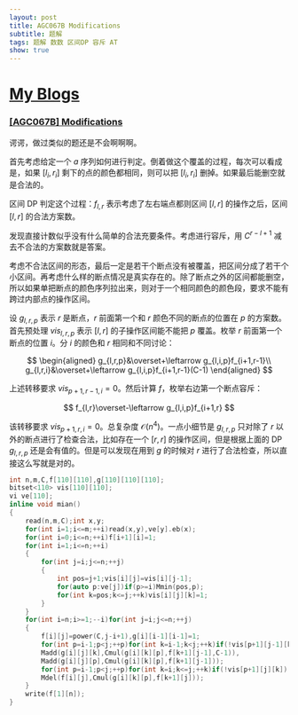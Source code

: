 ```yaml
---
layout: post
title: AGC067B Modifications
subtitle: 题解
tags: 题解 数数 区间DP 容斥 AT
show: true
---
```


# [My Blogs](https://www.cnblogs.com/WrongAnswer90/p/18378739)

### [[AGC067B] Modifications](https://www.luogu.com.cn/problem/AT_agc067_b)

谔谔，做过类似的题还是不会啊啊啊。

首先考虑给定一个 $a$ 序列如何进行判定。倒着做这个覆盖的过程，每次可以看成是，如果 $[l_i,r_i]$ 剩下的点的颜色都相同，则可以把 $[l_i,r_i]$ 删掉。如果最后能删空就是合法的。

区间 DP 判定这个过程：$f_{l,r}$ 表示考虑了左右端点都则区间 $[l,r]$ 的操作之后，区间 $[l,r]$ 的合法方案数。

发现直接计数似乎没有什么简单的合法充要条件。考虑进行容斥，用 $C^{r-l+1}$ 减去不合法的方案数就是答案。

考虑不合法区间的形态，最后一定是若干个断点没有被覆盖，把区间分成了若干个小区间。再考虑什么样的断点情况是真实存在的。除了断点之外的区间都能删空，所以如果单把断点的颜色序列拉出来，则对于一个相同颜色的颜色段，要求不能有跨过内部点的操作区间。

设 $g_{l,r,p}$ 表示 $r$ 是断点，$r$ 前面第一个和 $r$ 颜色不同的断点的位置在 $p$ 的方案数。首先预处理 $vis_{l,r,p}$ 表示 $[l,r]$ 的子操作区间能不能把 $p$ 覆盖。枚举 $r$ 前面第一个断点的位置 $i$。分 $i$ 的颜色和 $r$ 相同和不同讨论：

$$
\begin{aligned}
g_{l,r,p}&\overset+\leftarrow g_{l,i,p}f_{i+1,r-1}\\
g_{l,r,i}&\overset+\leftarrow g_{l,i,p}f_{i+1,r-1}(C-1)
\end{aligned}
$$

上述转移要求 $vis_{p+1,r-1,i}=0$。然后计算 $f$，枚举右边第一个断点容斥：

$$
f_{l,r}\overset-\leftarrow g_{l,i,p}f_{i+1,r}
$$

该转移要求 $vis_{p+1,r,i}=0$。总复杂度 $\mathcal O(n^4)$。一点小细节是 $g_{l,r,p}$ 只对除了 $r$ 以外的断点进行了检查合法，比如存在一个 $[r,r]$ 的操作区间，但是根据上面的 DP $g_{l,r,p}$ 还是会有值的。但是可以发现在用到 $g$ 的时候对 $r$ 进行了合法检查，所以直接这么写就是对的。

```cpp
int n,m,C,f[110][110],g[110][110][110];
bitset<110> vis[110][110];
vi ve[110];
inline void mian()
{
	read(n,m,C);int x,y;
	for(int i=1;i<=m;++i)read(x,y),ve[y].eb(x);
	for(int i=0;i<=n;++i)f[i+1][i]=1;
	for(int i=1;i<=n;++i)
	{
		for(int j=i;j<=n;++j)
		{
			int pos=j+1;vis[i][j]=vis[i][j-1];
			for(auto p:ve[j])if(p>=i)Mmin(pos,p);
			for(int k=pos;k<=j;++k)vis[i][j][k]=1;
		}
	}
	for(int i=n;i>=1;--i)for(int j=i;j<=n;++j)
	{
		f[i][j]=power(C,j-i+1),g[i][i-1][i-1]=1;
		for(int p=i-1;p<j;++p)for(int k=i-1;k<j;++k)if(!vis[p+1][j-1][k])
		Madd(g[i][j][k],Cmul(g[i][k][p],f[k+1][j-1],C-1)),
		Madd(g[i][j][p],Cmul(g[i][k][p],f[k+1][j-1]));
		for(int p=i-1;p<j;++p)for(int k=i;k<=j;++k)if(!vis[p+1][j][k])
		Mdel(f[i][j],Cmul(g[i][k][p],f[k+1][j]));
	}
	write(f[1][n]);
}
```